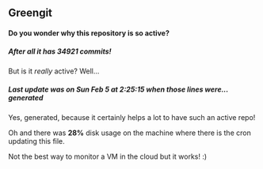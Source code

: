 ## Greengit

#### Do you wonder why this repository is so active?

##### After all it has 34921 commits!

But is it *really* active? Well...

##### Last update was on Sun Feb 5 at 2:25:15 when those lines were... generated

Yes, generated, because it certainly helps a lot to have such an active repo!

Oh and there was **28%** disk usage on the machine
where there is the cron updating this file.

Not the best way to monitor a VM in the cloud but it works! :)
